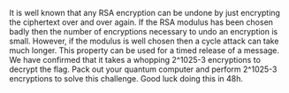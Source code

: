 It is well known that any RSA encryption can be undone by just encrypting the ciphertext over and over again.
If the RSA modulus has been chosen badly then the number of encryptions necessary to undo an encryption is small.
However, if the modulus is well chosen then a cycle attack can take much longer. This property can be used for a timed release of a message.
We have confirmed that it takes a whopping 2^1025-3 encryptions to decrypt the flag.
Pack out your quantum computer and perform 2^1025-3 encryptions to solve this challenge. Good luck doing this in 48h.

